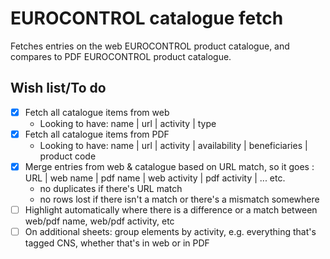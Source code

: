 # EUROCONTROL catalogue fetch
Fetches entries on the web EUROCONTROL product catalogue, and compares to PDF EUROCONTROL product catalogue.

## Wish list/To do
- [x] Fetch all catalogue items from web  
    - Looking to have: name | url | activity | type  
- [x] Fetch all catalogue items from PDF  
    - Looking to have: name | url | activity | availability | beneficiaries | product code
- [x] Merge entries from web & catalogue based on URL match, so it goes : URL | web name | pdf name | web activity | pdf activity | ... etc.  
    - no duplicates if there's URL match  
    - no rows lost if there isn't a match or there's a mismatch somewhere  
- [ ] Highlight automatically where there is a difference or a match between web/pdf name,  web/pdf activity, etc  
- [ ] On additional sheets: group elements by activity, e.g. everything that's tagged CNS, whether that's in web or in PDF  
